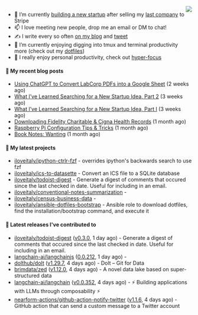 <img align="right" src="https://github-readme-stats.vercel.app/api?username=iloveitaly&show_icons=true&text_color=718096&hide_title=true"/>

- 🔭 I’m currently [building a new startup](https://mikebian.co/bye-stripe-on-to-the-next-adventure/) after selling my [last company](https://suitesync.io) to Stripe
- 📫 I love meeting new people, drop me an email or DM to chat!
- ✍️ I write every so often [on my blog](http://mikebian.co/) and [tweet](https://twitter.com/mike_bianco)
- 🌱 I’m currently enjoying digging into tmux and terminal productivity more (check out my [dotfiles](https://github.com/iloveitaly/dotfiles))
- 💬 I really enjoy personal productivity, check out [hyper-focus](https://github.com/iloveitaly/hyper-focus)

#### 📜 My recent blog posts


- [Using ChatGPT to Convert LabCorp PDFs into a Google Sheet](https://mikebian.co/using-chatgpt-to-convert-labcorp-pdfs-into-a-google-sheet/) (2 weeks ago)
- [What I’ve Learned Searching for a New Startup Idea, Part 2](https://mikebian.co/what-ive-learned-searching-for-a-new-startup-idea-part-2/) (3 weeks ago)
- [What I’ve Learned Searching for a New Startup Idea, Part I](https://mikebian.co/what-ive-learned-searching-for-a-new-startup-idea-part-i/) (3 weeks ago)
- [Downloading Fidelity Charitable &amp; Cigna Health Records](https://mikebian.co/downloading-fidelity-charitable-cigna-health-records/) (1 month ago)
- [Raspberry Pi Configuration Tips &amp; Tricks](https://mikebian.co/raspberry-pi-configuration-tips-tricks/) (1 month ago)
- [Book Notes: Wanting](https://mikebian.co/book-notes-wanting/) (1 month ago)

#### 🌱 My latest projects


- [iloveitaly/ipython-ctrlr-fzf](https://github.com/iloveitaly/ipython-ctrlr-fzf) - overrides ipython&#39;s backwards search to use fzf
- [iloveitaly/ics-to-datasette](https://github.com/iloveitaly/ics-to-datasette) - Convert an ICS file to a SQLite database
- [iloveitaly/todoist-digest](https://github.com/iloveitaly/todoist-digest) - Generate a digest of comments that occured since the last checked in date. Useful for including in an email.
- [iloveitaly/conventional-notes-summarization](https://github.com/iloveitaly/conventional-notes-summarization) - 
- [iloveitaly/census-business-data](https://github.com/iloveitaly/census-business-data) - 
- [iloveitaly/ansible-dotfiles-bootstrap](https://github.com/iloveitaly/ansible-dotfiles-bootstrap) - Ansible role to download dotfiles, find the installation/bootstrap command, and execute it

#### 🔭 Latest releases I've contributed to


- [iloveitaly/todoist-digest](https://github.com/iloveitaly/todoist-digest) ([v0.3.0](https://github.com/iloveitaly/todoist-digest/releases/tag/v0.3.0), 1 day ago) - Generate a digest of comments that occured since the last checked in date. Useful for including in an email.
- [langchain-ai/langchainjs](https://github.com/langchain-ai/langchainjs) ([0.0.212](https://github.com/langchain-ai/langchainjs/releases/tag/0.0.212), 1 day ago) - 
- [dolthub/dolt](https://github.com/dolthub/dolt) ([v1.29.7](https://github.com/dolthub/dolt/releases/tag/v1.29.7), 4 days ago) - Dolt – Git for Data
- [brimdata/zed](https://github.com/brimdata/zed) ([v1.12.0](https://github.com/brimdata/zed/releases/tag/v1.12.0), 4 days ago) - A novel data lake based on super-structured data
- [langchain-ai/langchain](https://github.com/langchain-ai/langchain) ([v0.0.352](https://github.com/langchain-ai/langchain/releases/tag/v0.0.352), 4 days ago) - ⚡ Building applications with LLMs through composability ⚡
- [nearform-actions/github-action-notify-twitter](https://github.com/nearform-actions/github-action-notify-twitter) ([v1.1.6](https://github.com/nearform-actions/github-action-notify-twitter/releases/tag/v1.1.6), 4 days ago) - GitHub action that can send a custom message to a Twitter account
